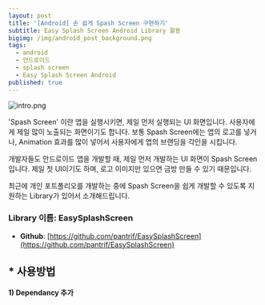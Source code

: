 ```yaml
---
layout: post
title: '[Android] 손 쉽게 Spash Screen 구현하기'
subtitle: Easy Splash Screen Android Library 활용
bigimg: /img/android_post_background.png
tags:
  - android
  - 안드로이드
  - splash screen
  - Easy Splash Screen Android
published: true
---
```

![intro.png]({{site.baseurl}}/img/intro.png)

'Spash Screen' 이란 앱을 실행시키면, 제일 먼저 실행되는 UI 화면입니다. 
사용자에게 제일 많이 노출되는 화면이기도 합니다.  보통 Spash Screen에는 앱의 로고를 넣거나, Animation 효과를 많이 넣어서 사용자에게 앱의 브랜딩을 각인을 시킵니다. 

개발자들도 안드로이드 앱을 개발할 때, 제일 먼저 개발하는 UI 화면이 Spash Screen입니다. 제일 첫 UI이기도 하며, 로고 이미지만 있으면 금방 만들 수 있기 때문입니다. 

최근에 개인 포트폴리오를 개발하는 중에 Spash Screen을 쉽게 개발할 수 있도록 지원하는 Library가 있어서 소개해드립니다. 

### Library 이름: EasySplashScreen
* **Github**: [https://github.com/pantrif/EasySplashScreen](https://github.com/pantrif/EasySplashScreen)

## * 사용방법

**1) Dependancy 추가** 
<script src="https://gist.github.com/bentleypark/9a42f45e7cb873d00ca53935295a7e1e.js"></script>


